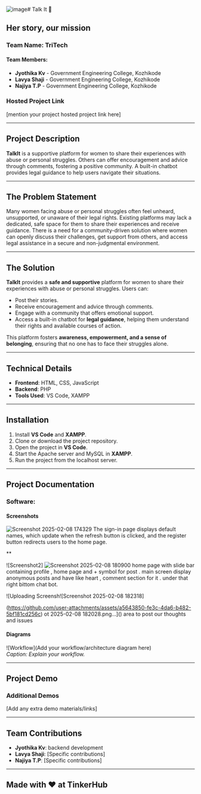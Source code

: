 ![image](https://github.com/user-attachments/assets/309d5e92-3237-4f03-9ed1-77f83de5a634)# Talk It 🎯

## Her story, our mission

### Team Name: TriTech

#### Team Members:
- **Jyothika Kv** - Government Engineering College, Kozhikode  
- **Lavya Shaji** - Government Engineering College, Kozhikode  
- **Najiya T.P** - Government Engineering College, Kozhikode  

### Hosted Project Link
[mention your project hosted project link here]

---

## Project Description
**TalkIt** is a supportive platform for women to share their experiences with abuse or personal struggles. Others can offer encouragement and advice through comments, fostering a positive community. A built-in chatbot provides legal guidance to help users navigate their situations.

---

## The Problem Statement
Many women facing abuse or personal struggles often feel unheard, unsupported, or unaware of their legal rights. Existing platforms may lack a dedicated, safe space for them to share their experiences and receive guidance. There is a need for a community-driven solution where women can openly discuss their challenges, get support from others, and access legal assistance in a secure and non-judgmental environment.

---

## The Solution
**TalkIt** provides a **safe and supportive** platform for women to share their experiences with abuse or personal struggles. Users can:
- Post their stories.
- Receive encouragement and advice through comments.
- Engage with a community that offers emotional support.
- Access a built-in chatbot for **legal guidance**, helping them understand their rights and available courses of action.

This platform fosters **awareness, empowerment, and a sense of belonging**, ensuring that no one has to face their struggles alone.

---

## Technical Details
- **Frontend**: HTML, CSS, JavaScript  
- **Backend**: PHP  
- **Tools Used**: VS Code, XAMPP  

---

## Installation
1. Install **VS Code** and **XAMPP**.
2. Clone or download the project repository.
3. Open the project in **VS Code**.
4. Start the Apache server and MySQL in **XAMPP**.
5. Run the project from the localhost server.

---

## Project Documentation

### Software:
#### Screenshots

 ![Screenshot 2025-02-08 174329](https://github.com/user-attachments/assets/96d26039-00d8-4dc7-ac79-dd1dc6ae78a3)
The sign-in page displays default names, which update when the refresh button is clicked, and the register button redirects users to the home page.


**  

![Screenshot2]  ![Screenshot 2025-02-08 180900](https://github.com/user-attachments/assets/bf8035be-250b-4a74-ad30-8b8ef7219096)
home page with slide bar containing profile , home page and + symbol for post . main screen display  anonymous posts and have like heart , comment section for it . under that right bittom chat bot.
  
![Uploading Screensh![Screenshot 2025-02-08 182318] 


(https://github.com/user-attachments/assets/a5643850-fe3c-4da6-b482-5bf181cd256c)
ot 2025-02-08 182028.png…]()
area to post our thoughts and issues


#### Diagrams
![Workflow](Add your workflow/architecture diagram here)  
*Caption: Explain your workflow.*

---

## Project Demo

### Additional Demos
[Add any extra demo materials/links]

---

## Team Contributions
- **Jyothika Kv**: backend development
- **Lavya Shaji**: [Specific contributions]
- **Najiya T.P**: [Specific contributions]

---

## Made with ❤️ at TinkerHub
